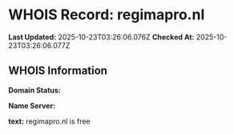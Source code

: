 # WHOIS Record: regimapro.nl

**Last Updated:** 2025-10-23T03:26:06.076Z
**Checked At:** 2025-10-23T03:26:06.077Z

## WHOIS Information

**Domain Status:** 

**Name Server:** 

**text:** regimapro.nl is free

